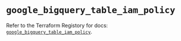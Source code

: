 # `google_bigquery_table_iam_policy`

Refer to the Terraform Registory for docs: [`google_bigquery_table_iam_policy`](https://registry.terraform.io/providers/hashicorp/google-beta/5.5.0/docs/resources/google_bigquery_table_iam_policy).
